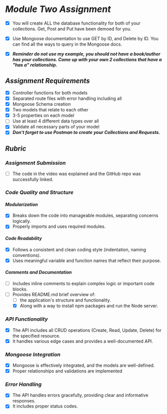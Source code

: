 
# ***Module Two Assignment***

- [x] You will create ALL the database functionality for both of your collections. Get, Post and Put have been demoed for you.
- [x] Use Mongoose documentation to use GET by ID, and Delete by ID. You can find all the ways to query in the Mongoose docs.

- [x] ***Reminder do not use my example, you should not have a book/author has your collections. Come up with your own 2 collections that have a "has a" relationship.***

## ***Assignment Requirements***

- [x] Controller functions for both models
- [x] Separated route files with error handling including all
- [x] Mongoose Schema creation
- [x] Two models that relate to each other
- [x] 3-5 properties on each model
- [ ] Use at least 4 different data types over all
- [x] Validate all necessary parts of your model
- [x] ***Don't forget to use Postman to create your Collections and Requests.***

## ***Rubric***

### ***Assignment Submission***

- [ ] The code in the video was explained and the GitHub repo was successfully linked.

### ***Code Quality and Structure***

#### *Modularization*

- [x] Breaks down the code into manageable modules, separating concerns logically.
- [x] Properly imports and uses required modules.

#### *Code Readability*

- [x] Follows a consistent and clean coding style (indentation, naming conventions).
- [x] Uses meaningful variable and function names that reflect their purpose.

#### *Comments and Documentation*

- [ ] Includes inline comments to explain complex logic or important code blocks.
- [ ] Provides README.md brief overview of:
  - [ ] the application's structure and functionality.
  - [x] Along with a way to install npm packages and run the Node server.

### ***API Functionality***

- [x] The API includes all CRUD operations (Create, Read, Update, Delete) for the specified resource.
- [x] It handles various edge cases and provides a well-documented API.

### ***Mongoose Integration***

- [x] Mongoose is effectively integrated, and the models are well-defined.
- [x] Proper relationships and validations are implemented

### ***Error Handling***

- [x] The API handles errors gracefully, providing clear and informative responses.
- [x] It includes proper status codes.
